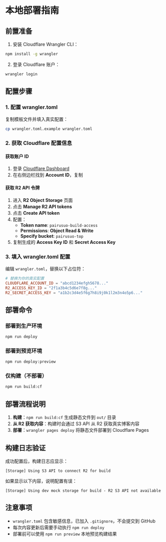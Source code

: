 # 本地部署指南

## 前置准备

1. 安装 Cloudflare Wrangler CLI：
```bash
npm install -g wrangler
```

2. 登录 Cloudflare 账户：
```bash
wrangler login
```

## 配置步骤

### 1. 配置 wrangler.toml

复制模板文件并填入真实配置：
```bash
cp wrangler.toml.example wrangler.toml
```

### 2. 获取 Cloudflare 配置信息

#### 获取账户 ID
1. 登录 [Cloudflare Dashboard](https://dash.cloudflare.com/)
2. 在右侧边栏找到 **Account ID**，复制

#### 获取 R2 API 令牌
1. 进入 **R2 Object Storage** 页面
2. 点击 **Manage R2 API tokens**
3. 点击 **Create API token**
4. 配置：
   - **Token name**: `pairusuo-build-access`
   - **Permissions**: **Object Read & Write**
   - **Specify bucket**: `pairusuo-top`
5. 复制生成的 **Access Key ID** 和 **Secret Access Key**

### 3. 填入 wrangler.toml 配置

编辑 `wrangler.toml`，替换以下占位符：
```toml
# 替换为你的真实配置
CLOUDFLARE_ACCOUNT_ID = "abcd1234efgh5678..."
R2_ACCESS_KEY_ID = "2f1a3b4c5d6e7f8g..."
R2_SECRET_ACCESS_KEY = "a1b2c3d4e5f6g7h8i9j0k1l2m3n4o5p6..."
```

## 部署命令

### 部署到生产环境
```bash
npm run deploy
```

### 部署到预览环境
```bash
npm run deploy:preview
```

### 仅构建（不部署）
```bash
npm run build:cf
```

## 部署流程说明

1. **构建**：`npm run build:cf` 生成静态文件到 `out/` 目录
2. **从 R2 获取内容**：构建时会通过 S3 API 从 R2 获取真实博客内容
3. **部署**：`wrangler pages deploy` 将静态文件部署到 Cloudflare Pages

## 构建日志验证

成功配置后，构建日志应显示：
```
[Storage] Using S3 API to connect R2 for build
```

如果显示以下内容，说明配置有误：
```
[Storage] Using dev mock storage for build - R2 S3 API not available
```

## 注意事项

- `wrangler.toml` 包含敏感信息，已加入 `.gitignore`，不会提交到 GitHub
- 每次内容更新后需要手动执行 `npm run deploy`
- 部署前可以使用 `npm run preview` 本地预览构建结果